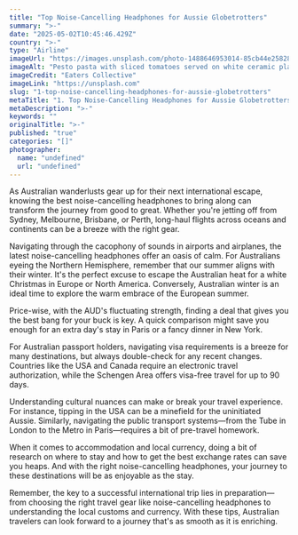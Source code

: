 ```yaml
---
title: "Top Noise-Cancelling Headphones for Aussie Globetrotters"
summary: ">-"
date: "2025-05-02T10:45:46.429Z"
country: ">-"
type: "Airline"
imageUrl: "https://images.unsplash.com/photo-1488646953014-85cb44e25828?q=80&w=1935&auto=format&fit=crop&ixlib=rb-4.0.3&ixid=M3wxMjA3fDB8MHxwaG90by1wYWdlfHx8fGVufDB8fHx8fA%3D%3D"
imageAlt: "Pesto pasta with sliced tomatoes served on white ceramic plate"
imageCredit: "Eaters Collective"
imageLink: "https://unsplash.com"
slug: "1-top-noise-cancelling-headphones-for-aussie-globetrotters"
metaTitle: "1. Top Noise-Cancelling Headphones for Aussie Globetrotters"
metaDescription: ">-"
keywords: ""
originalTitle: ">-"
published: "true"
categories: "[]"
photographer:
  name: "undefined"
  url: "undefined"
---
```





As Australian wanderlusts gear up for their next international escape, knowing the best noise-cancelling headphones to bring along can transform the journey from good to great. Whether you're jetting off from Sydney, Melbourne, Brisbane, or Perth, long-haul flights across oceans and continents can be a breeze with the right gear. 

Navigating through the cacophony of sounds in airports and airplanes, the latest noise-cancelling headphones offer an oasis of calm. For Australians eyeing the Northern Hemisphere, remember that our summer aligns with their winter. It's the perfect excuse to escape the Australian heat for a white Christmas in Europe or North America. Conversely, Australian winter is an ideal time to explore the warm embrace of the European summer.

Price-wise, with the AUD's fluctuating strength, finding a deal that gives you the best bang for your buck is key. A quick comparison might save you enough for an extra day's stay in Paris or a fancy dinner in New York.

For Australian passport holders, navigating visa requirements is a breeze for many destinations, but always double-check for any recent changes. Countries like the USA and Canada require an electronic travel authorization, while the Schengen Area offers visa-free travel for up to 90 days.

Understanding cultural nuances can make or break your travel experience. For instance, tipping in the USA can be a minefield for the uninitiated Aussie. Similarly, navigating the public transport systems—from the Tube in London to the Metro in Paris—requires a bit of pre-travel homework.

When it comes to accommodation and local currency, doing a bit of research on where to stay and how to get the best exchange rates can save you heaps. And with the right noise-cancelling headphones, your journey to these destinations will be as enjoyable as the stay.

Remember, the key to a successful international trip lies in preparation—from choosing the right travel gear like noise-cancelling headphones to understanding the local customs and currency. With these tips, Australian travelers can look forward to a journey that's as smooth as it is enriching.
